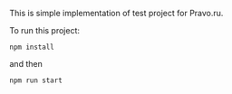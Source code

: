This is simple implementation of test project for Pravo.ru.

To run this project:

`npm install`

and then

`npm run start`